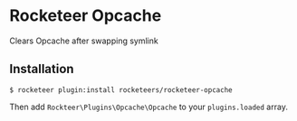 # Rocketeer Opcache

Clears Opcache after swapping symlink

## Installation

```shell
$ rocketeer plugin:install rocketeers/rocketeer-opcache
```

Then add `Rockteer\Plugins\Opcache\Opcache` to your `plugins.loaded` array. 